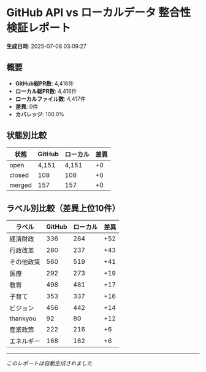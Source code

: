 # GitHub API vs ローカルデータ 整合性検証レポート

**生成日時**: 2025-07-08 03:09:27

## 概要

- **GitHub総PR数**: 4,416件
- **ローカル総PR数**: 4,416件
- **ローカルファイル数**: 4,417件
- **差異**: 0件
- **カバレッジ**: 100.0%

## 状態別比較

| 状態 | GitHub | ローカル | 差異 |
|------|--------|----------|------|
| open | 4,151 | 4,151 | +0 |
| closed | 108 | 108 | +0 |
| merged | 157 | 157 | +0 |

## ラベル別比較（差異上位10件）

| ラベル | GitHub | ローカル | 差異 |
|--------|--------|----------|------|
| 経済財政 | 336 | 284 | +52 |
| 行政改革 | 280 | 237 | +43 |
| その他政策 | 560 | 519 | +41 |
| 医療 | 292 | 273 | +19 |
| 教育 | 498 | 481 | +17 |
| 子育て | 353 | 337 | +16 |
| ビジョン | 456 | 442 | +14 |
| thankyou | 92 | 80 | +12 |
| 産業政策 | 222 | 216 | +6 |
| エネルギー | 168 | 162 | +6 |

---
*このレポートは自動生成されました*
